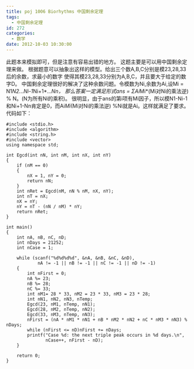 ```yaml
---
title: poj 1006 Biorhythms 中国剩余定理
tags:
  - 中国剩余定理
id: 272
categories:
  - 数学
date: 2012-10-03 10:30:00
---
```


此题本来模拟即可，但是注意有容易出错的地方。
这题主要是可以用中国剩余定理来做。
根据题意可以抽象出这样的模型。给出三个数A,B,C分别是模23,28,33后的余数，求最小的数字
使得其模23,28,33分别为A,B,C，并且要大于给定的数字D。
中国剩余定理很好的解决了这种余数问题。令模数为Ni,余数为Ai,设Mi = N1*N2*...*Ni-1*Ni+1*...*Nn，
那么答案一定满足形式ans = <span>Σ</span>Ai*Mi*(Mi对Ni的乘法逆) % N。(N为所有Ni的乘积)。
很明显，由于ans的第i项有Mi因子，所以模N1-Ni-1和Ni+1-Nn肯定是0，而Ai*Mi*(Mi对Ni的乘法逆) %Ni就是Ai。这样就满足了要求。
代码如下：
``` stylus
#include <stdio.h>
#include <algorithm>
#include <string.h>
#include <vector>
using namespace std;

int Egcd(int nN, int nM, int nX, int nY)
{
    if (nM == 0)
    {
        nX = 1, nY = 0;
        return nN;
    }
    int nRet = Egcd(nM, nN % nM, nX, nY);
    int nT = nX;
    nX = nY;
    nY = nT - (nN / nM) * nY;
    return nRet;
}

int main()
{
    int nA, nB, nC, nD;
    int nDays = 21252;
    int nCase = 1;

    while (scanf("%d%d%d%d", &nA, &nB, &nC, &nD),
            nA != -1 || nB != -1 || nC != -1 || nD != -1)
    {
        int nFirst = 0;
        nA %= 23;
        nB %= 28;
        nC %= 33;
        int nM1= 28 * 33, nM2 = 23 * 33, nM3 = 23 * 28;
        int nN1, nN2, nN3, nTemp;
        Egcd(23, nM1, nTemp, nN1);
        Egcd(28, nM2, nTemp, nN2);
        Egcd(33, nM3, nTemp, nN3);
        nFirst = (nA * nM1 * nN1 + nB * nM2 * nN2 + nC * nM3 * nN3) % nDays;
        while (nFirst <= nD)nFirst += nDays;
        printf("Case %d: the next triple peak occurs in %d days.\n",
               nCase++, nFirst - nD);
    }

    return 0;
}
```